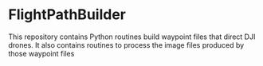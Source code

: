 # FlightPathBuilder
This repository contains Python routines build waypoint files that direct DJI drones. It also contains routines to process the image files produced by those waypoint files 
